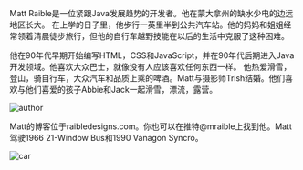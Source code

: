 Matt Raible是一位紧跟Java发展趋势的开发者。他在蒙大拿州的缺水少电的边远地区长大。 在上学的日子里，他步行一英里半到公共汽车站。他的妈妈和姐姐经常领着清晨徒步旅行，但他的自行车越野技能在以后的生活中克服了这种困难。

他在90年代早期开始编写HTML，CSS和JavaScript，并在90年代后期进入Java开发领域。他喜欢大众巴士，就像没有人应该喜欢任何东西一样。 他热爱滑雪，登山，骑自行车，大众汽车和品质上乘的啤酒。Matt与摄影师Trish结婚。他们喜欢与他们喜爱的孩子Abbie和Jack一起滑雪，漂流，露营。

![author](https://blobscdn.gitbook.com/v0/b/gitbook-28427.appspot.com/o/assets%2F-LauRN4EpK_MjXhOnPl7%2F-LauZgtqHq7W3A5MysML%2F-LauaPwpx1_zTR0fPqXc%2Fauthor.jpg?alt=media&token=e5da5495-43ed-4525-87e3-c697dc39b7db)

Matt的博客位于raibledesigns.com。你也可以在推特@mraible上找到他。Matt驾驶1966 21-Window Bus和1990 Vanagon Syncro。

![car](https://blobscdn.gitbook.com/v0/b/gitbook-28427.appspot.com/o/assets%2F-LauRN4EpK_MjXhOnPl7%2F-LauZgtqHq7W3A5MysML%2F-LauaPwsQGgnImlyO9i1%2Fcar.jpg?alt=media&token=9a2555bb-9f2a-4230-8842-1e20d98fa728)